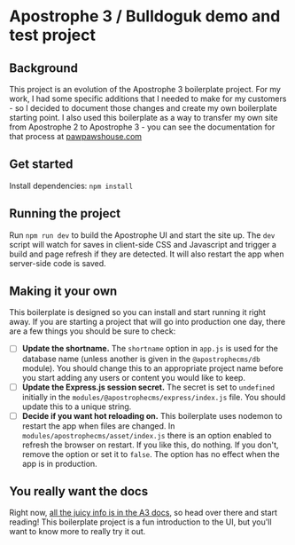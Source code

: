# Apostrophe 3  / Bulldoguk demo and test project

## Background
This project is an evolution of the Apostrophe 3 boilerplate project.  For my work, I had some specific additions that I needed to make for my customers - so I decided to document those changes and create my own boilerplate starting point.  I also used this boilerplate as a way to transfer my own site from Apostrophe 2 to Apostrophe 3 - you can see the documentation for that process at [pawpawshouse.com](https://pawpawshouse.com/converting-to-apostrop)

## Get started

Install dependencies: `npm install`

## Running the project

Run `npm run dev` to build the Apostrophe UI and start the site up. The `dev` script will watch for saves in client-side CSS and Javascript and trigger a build and page refresh if they are detected. It will also restart the app when server-side code is saved.

## Making it your own

This boilerplate is designed so you can install and start running it right away. If you are starting a project that will go into production one day, there are a few things you should be sure to check:

- [ ] **Update the shortname.** The `shortname` option in `app.js` is used for the database name (unless another is given in the `@apostrophecms/db` module). You should change this to an appropriate project name before you start adding any users or content you would like to keep.
- [ ] **Update the Express.js session secret.** The secret is set to `undefined` initially in the `modules/@apostrophecms/express/index.js` file. You should update this to a unique string.
- [ ] **Decide if you want hot reloading on.** This boilerplate uses nodemon to restart the app when files are changed. In `modules/apostrophecms/asset/index.js` there is an option enabled to refresh the browser on restart. If you like this, do nothing. If you don't, remove the option or set it to `false`. The option has no effect when the app is in production.

## You really want the docs

Right now, [all the juicy info is in the A3 docs](https://a3.docs.apostrophecms.org), so head over there and start reading! This boilerplate project is a fun introduction to the UI, but you'll want to know more to really try it out.

